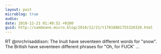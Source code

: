 ```yaml
---
layout: post
microblog: true
audio: 
date: 2010-12-21 01:49:52 +0100
guid: http://samdeane.micro.blog/2010/12/21/t17018881755320320.html
---
```

RT @mrchrisaddison: The Inuit have seventeen different words for "snow". The British have seventeen different phrases for "Oh, for FUCK' ...
